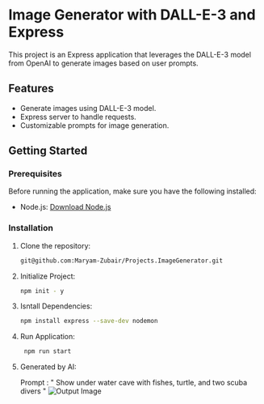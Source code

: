 # Image Generator with DALL-E-3 and Express

This project is an Express application that leverages the DALL-E-3 model from OpenAI to generate images based on user prompts.

## Features

- Generate images using DALL-E-3 model.
- Express server to handle requests.
- Customizable prompts for image generation.

## Getting Started

### Prerequisites

Before running the application, make sure you have the following installed:

- Node.js: [Download Node.js](https://nodejs.org/)

### Installation

1. Clone the repository:

   ```bash
   git@github.com:Maryam-Zubair/Projects.ImageGenerator.git
   ```

2. Initialize Project:
   ```bash
   npm init - y
   ```
3. Isntall Dependencies:
   ```bash
   npm install express --save-dev nodemon
   ```
4. Run Application:
   ```bash
    npm run start
   ```
5. Generated by AI:
   
   Prompt : " Show under water cave with fishes, turtle, and two scuba divers "
![Output Image](https://oaidalleapiprodscus.blob.core.windows.net/private/org-hyuGSVbowZ136FAzofVPlX8x/user-Lnakbae8VJJqn2rOcUwHWKJX/img-S53td4krYfBjz5yyRQo7qnAh.png?st=2024-03-03T01%3A36%3A22Z&se=2024-03-03T03%3A36%3A22Z&sp=r&sv=2021-08-06&sr=b&rscd=inline&rsct=image/png&skoid=6aaadede-4fb3-4698-a8f6-684d7786b067&sktid=a48cca56-e6da-484e-a814-9c849652bcb3&skt=2024-03-02T09%3A12%3A45Z&ske=2024-03-03T09%3A12%3A45Z&sks=b&skv=2021-08-06&sig=MDDd/RDIR2LVNWK3IYML1rwHpKRKJ7mS/ffXU2wR6wg%3D)
